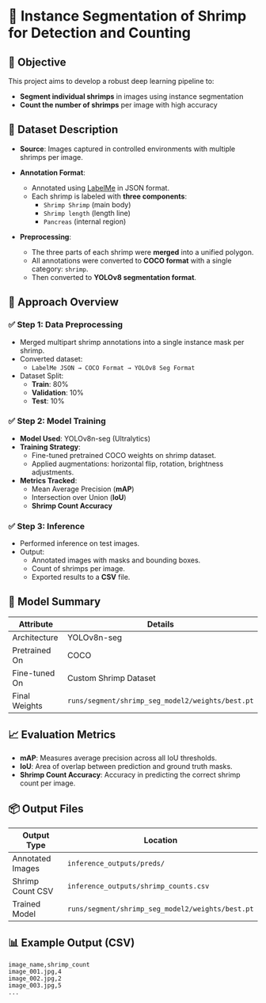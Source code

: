 # 🦐 Instance Segmentation of Shrimp for Detection and Counting

## 🎯 Objective
This project aims to develop a robust deep learning pipeline to:
- **Segment individual shrimps** in images using instance segmentation
- **Count the number of shrimps** per image with high accuracy

## 📂 Dataset Description
- **Source**: Images captured in controlled environments with multiple shrimps per image.
- **Annotation Format**: 
  - Annotated using [LabelMe](http://labelme.csail.mit.edu/Release3.0/) in JSON format.
  - Each shrimp is labeled with **three components**:
    - `Shrimp Shrimp` (main body)
    - `Shrimp length` (length line)
    - `Pancreas` (internal region)

- **Preprocessing**:
  - The three parts of each shrimp were **merged** into a unified polygon.
  - All annotations were converted to **COCO format** with a single category: `shrimp`.
  - Then converted to **YOLOv8 segmentation format**.

## 🧠 Approach Overview

### ✅ Step 1: Data Preprocessing
- Merged multipart shrimp annotations into a single instance mask per shrimp.
- Converted dataset:
  - `LabelMe JSON → COCO Format → YOLOv8 Seg Format`
- Dataset Split:
  - **Train**: 80%
  - **Validation**: 10%
  - **Test**: 10%

### ✅ Step 2: Model Training
- **Model Used**: YOLOv8n-seg (Ultralytics)
- **Training Strategy**:
  - Fine-tuned pretrained COCO weights on shrimp dataset.
  - Applied augmentations: horizontal flip, rotation, brightness adjustments.
- **Metrics Tracked**:
  - Mean Average Precision (**mAP**)
  - Intersection over Union (**IoU**)
  - **Shrimp Count Accuracy**

### ✅ Step 3: Inference
- Performed inference on test images.
- Output:
  - Annotated images with masks and bounding boxes.
  - Count of shrimps per image.
  - Exported results to a **CSV** file.

## 🤖 Model Summary
| Attribute | Details |
|----------|---------|
| Architecture | YOLOv8n-seg |
| Pretrained On | COCO |
| Fine-tuned On | Custom Shrimp Dataset |
| Final Weights | `runs/segment/shrimp_seg_model2/weights/best.pt` |

## 📈 Evaluation Metrics
- **mAP**: Measures average precision across all IoU thresholds.
- **IoU**: Area of overlap between prediction and ground truth masks.
- **Shrimp Count Accuracy**: Accuracy in predicting the correct shrimp count per image.

## 📦 Output Files

| Output Type | Location |
|-------------|----------|
| Annotated Images | `inference_outputs/preds/` |
| Shrimp Count CSV | `inference_outputs/shrimp_counts.csv` |
| Trained Model | `runs/segment/shrimp_seg_model2/weights/best.pt` |

## 📊 Example Output (CSV)

```csv
image_name,shrimp_count
image_001.jpg,4
image_002.jpg,2
image_003.jpg,5
...
